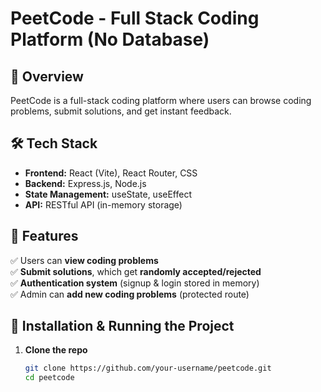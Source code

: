 # PeetCode - Full Stack Coding Platform (No Database)

## 🚀 Overview
PeetCode is a full-stack coding platform where users can browse coding problems, submit solutions, and get instant feedback.

## 🛠️ Tech Stack
- **Frontend:** React (Vite), React Router, CSS  
- **Backend:** Express.js, Node.js  
- **State Management:** useState, useEffect  
- **API:** RESTful API (in-memory storage)  

## 🎯 Features
✅ Users can **view coding problems**  
✅ **Submit solutions**, which get **randomly accepted/rejected**  
✅ **Authentication system** (signup & login stored in memory)  
✅ Admin can **add new coding problems** (protected route)  

## 🔗 Installation & Running the Project
1. **Clone the repo**  
   ```sh
   git clone https://github.com/your-username/peetcode.git
   cd peetcode
